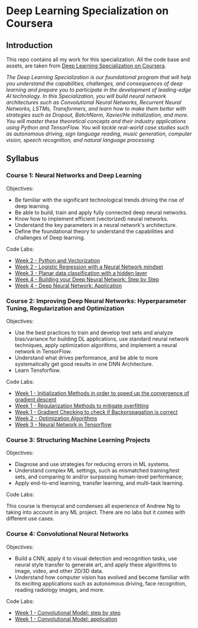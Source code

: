 # Deep Learning Specialization on Coursera

## Introduction

This repo contains all my work for this specialization. All the code base and assets, are taken from [Deep Learning Specialization on Coursera](https://www.coursera.org/specializations/deep-learning).

*The Deep Learning Specialization is our foundational program that will help you understand the capabilities, challenges, and consequences of deep learning and prepare you to participate in the development of leading-edge AI technology. 
In this Specialization, you will build neural network architectures such as Convolutional Neural Networks, Recurrent Neural Networks, LSTMs, Transformers, and learn how to make them better with strategies such as Dropout, BatchNorm, Xavier/He initialization, and more. You will master these theoretical concepts and their industry applications using Python and TensorFlow. You will tackle real-world case studies such as autonomous driving, sign language reading, music generation, computer vision, speech recognition, and natural language processing*

## Syllabus

### Course 1: Neural Networks and Deep Learning

  Objectives:
  + Be familiar with the significant technological trends driving the rise of deep learning.
  + Be able to build, train and apply fully connected deep neural networks. 
  + Know how to implement efficient (vectorized) neural networks. 
  + Understand the key parameters in a neural network's architecture. 
  + Define the foundational theory to understand the capabilities and challenges  of Deep learning.
  

  Code Labs:
  + [Week 2 - Python and Vectorization](https://github.com/eduardotoledoZero/coursera_deeplearning_specialization/blob/main/01_Neural_Networks_and_Deep_Learning/Week%202/Python%20and%20Vectorization/Python_Basics_With_Numpy_v3a.ipynb)
  + [Week 2 - Logistic Regression with a Neural Network mindset](https://github.com/eduardotoledoZero/coursera_deeplearning_specialization/blob/main/01_Neural_Networks_and_Deep_Learning/Week%202/Logistic%20Regression%20with%20a%20Neural%20Network%20mindset/Logistic_Regression_with_a_Neural_Network_mindset_v6a.ipynb)
  + [Week 3 - Planar data classification with a hidden layer](https://github.com/eduardotoledoZero/coursera_deeplearning_specialization/blob/main/01_Neural_Networks_and_Deep_Learning/Week%203/Planar_data_classification_with_onehidden_layer_v6c.ipynb)
  + [Week 4 - Building your Deep Neural Network: Step by Step](https://github.com/eduardotoledoZero/coursera_deeplearning_specialization/blob/main/01_Neural_Networks_and_Deep_Learning/Week%204/Building_your_deep_neural_network_Step_by_Step/Building_your_Deep_Neural_Network_Step_by_Step_v8a.ipynb)
  + [Week 4 - Deep Neural Network: Application](https://github.com/eduardotoledoZero/coursera_deeplearning_specialization/blob/main/01_Neural_Networks_and_Deep_Learning/Week%204/Deep%20Neural%20Network%20for%20Image%20Classification%20Application/Deep%2BNeural%2BNetwork%2B-%2BApplication%2Bv8.ipynb) 

### Course 2: Improving Deep Neural Networks: Hyperparameter Tuning, Regularization and Optimization

  Objectives:
  + Use the best practices to train and develop test sets and analyze bias/variance for building DL applications, use standard neural network   techniques, apply optimization algorithms, and implement a neural network in TensorFlow.
  + Understand what drives performance, and be able to more systematically get good results in one DNN Architecture.
  + Learn Tensforflow.
 
 Code Labs:
  + [Week 1 - Initialization Methods in order to speed up  the convergence of gradient descent](https://github.com/eduardotoledoZero/coursera_deeplearning_specialization/blob/main/02_Improving_Deep_Neural_Networks/Week1/01_Initialization/Initialization.ipynb)
  + [Week 1 - Regularization Methods to mitigate overfitting](https://github.com/eduardotoledoZero/coursera_deeplearning_specialization/blob/main/02_Improving_Deep_Neural_Networks/Week1/02_Regularization/Regularization_v2a.ipynb)
  + [Week 1 - Gradient Checking to check if Backpropagation is correct](https://github.com/eduardotoledoZero/coursera_deeplearning_specialization/blob/main/02_Improving_Deep_Neural_Networks/Week1/03_Gradient%20Checking/Gradient%2BChecking%2Bv1.ipynb)
  + [Week 2 - Optimization Algorithms](https://github.com/eduardotoledoZero/coursera_deeplearning_specialization/blob/main/02_Improving_Deep_Neural_Networks/Week2/Optimization_methods_v1b.ipynb)
  + [Week 3 - Neural Network in Tensorflow](https://github.com/eduardotoledoZero/coursera_deeplearning_specialization/blob/main/02_Improving_Deep_Neural_Networks/Week3/TensorFlow_Tutorial_v3b.ipynb) 
  
  ### Course 3: Structuring Machine Learning Projects

  Objectives:
  + Diagnose and use strategies for reducing errors in ML systems. 
  + Understand complex ML settings, such as mismatched training/test sets, and comparing to and/or surpassing human-level performance;
  + Apply end-to-end learning, transfer learning, and multi-task learning.
  
  Code Labs:
  
  This course is theroycal and condenses all experience of Andrew Ng to taking into account in any ML project. There are no labs but it comes with different use cases.
  
 ### Course 4: Convolutional Neural Networks
 
 Objectives:
  + Build a CNN, apply it to visual detection and recognition tasks, use neural style transfer to generate art, and apply these algorithms to image, video, and other 2D/3D data.
  + Understand how computer vision has evolved and become familiar with its exciting applications such as autonomous driving, face recognition, reading radiology images, and more.
  

 Code Labs:
  + [Week 1 - Convolutional Model: step by step](https://github.com/eduardotoledoZero/coursera_deeplearning_specialization/blob/main/04_Convolutional%20Neural%20Networks/Week1/01_Convolutional_Model_step_by_step/Convolution_model_Step_by_Step_v2a.ipynb)
  + [Week 1 - Convolutional Model: application](https://github.com/eduardotoledoZero/coursera_deeplearning_specialization/blob/main/04_Convolutional%20Neural%20Networks/Week1/02_Convolutional%20Neural%20Networks%20Application/Convolution_model_Application_v1a.ipynb)
 